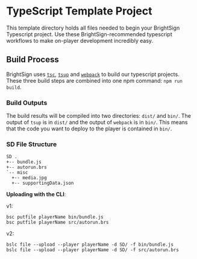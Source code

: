# TypeScript Template Project

This template directory holds all files needed to begin your BrightSign Typescript project. Use these BrightSign-recommended typescript workflows to make on-player development incredibly easy.

## Build Process

BrightSign uses [`tsc`](https://www.npmjs.com/package/tsc), [`tsup`](https://www.npmjs.com/package/tsup) and [`webpack`](https://www.npmjs.com/package/webpack) to build our typescript projects. These three build steps are combined into one npm command: `npm run build`. 

### Build Outputs

The build results will be compiled into two directories: `dist/` and `bin/`. The output of `tsup` is in `dist/` and the output of `webpack` is in `bin/`. This means that the code you want to deploy to the player is contained in `bin/`. 

### SD File Structure

```
SD .
+-- bundle.js
+-- autorun.brs
`-- misc
  +-- media.jpg
  +-- supportingData.json

```

__Uploading with the CLI__:

v1:

```
bsc putfile playerName bin/bundle.js
bsc putfile playerName src/autorun.brs
```

v2:

```
bslc file --upload --player playerName -d SD/ -f bin/bundle.js
bslc file --upload --player playerName -d SD/ -f src/autorun.brs
```

